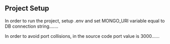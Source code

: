 ## Project Setup

In order to run the project, setup .env and set MONGO_URI variable equal to DB connection string.......

In order to avoid port collisions, in the source code port value is 3000......
